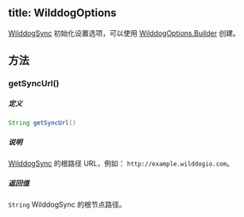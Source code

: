 title: WilddogOptions
----
[WilddogSync](/sync/java/api/WilddogSync.html) 初始化设置选项，可以使用 [WilddogOptions.Builder](/sync/java/api/WilddogOptions.Builder.html) 创建。

## 方法

### getSyncUrl()
##### 定义

```java
String getSyncUrl()
```

##### 说明

[WilddogSync](/sync/java/api/WilddogSync.html) 的根路径 URL，例如： `http://example.wilddogio.com`。

##### 返回值

`String` WilddogSync 的根节点路径。
</br>


